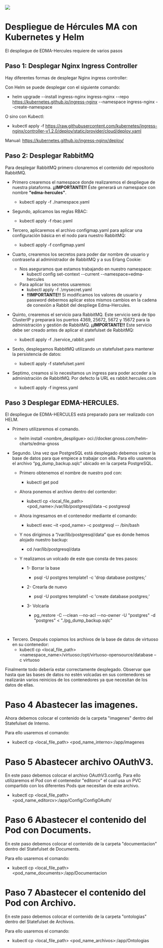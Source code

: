 ![](https://content.gnoss.ws/imagenes/proyectos/personalizacion/7e72bf14-28b9-4beb-82f8-e32a3b49d9d3/cms/logognossazulprincipal.png)

# Despliegue de Hércules MA con Kubernetes y Helm

El despliegue de EDMA-Hercules requiere de varios pasos

## Paso 1: Desplegar Nginx Ingress Controller

Hay diferentes formas de desplegar Nginx ingress controller:

Con Helm se puede desplegar con el siguiente comando:
  * helm upgrade --install ingress-nginx ingress-nginx --repo https://kubernetes.github.io/ingress-nginx --namespace ingress-nginx --create-namespace

O sino con Kubectl:
  * kubectl apply -f https://raw.githubusercontent.com/kubernetes/ingress-nginx/controller-v1.2.0/deploy/static/provider/cloud/deploy.yaml

Manual: https://kubernetes.github.io/ingress-nginx/deploy/


## Paso 2: Desplegar RabbitMQ

Para desplegar RabbitMQ primero clonaremos el contenido del repositorio RabbitMQ.

* Primero crearemos el namespace donde realizaremos el despliegue de nuestra plataforma. **¡¡IMPORTANTE!!** Éste generará un namespace con nombre **"edma-hercules"**.
  * kubectl apply -f ./namespace.yaml 
 
* Segundo, aplicamos las reglas RBAC:
  * kubectl apply -f rbac.yaml 

* Tercero, aplicaremos el archivo configmap.yaml para aplicar una configuración básica en el nodo para nuestro RabbitMQ:
  *  kubectl apply -f configmap.yaml

* Cuarto, crearemos los secretos para poder dar nombre de usuario y contraseña al administrador de RabbitMQ y a sus Erlang Cookie:
  - Nos aseguramos que estamos trabajando en nuestro namespace:
    - kubectl config set-context --current --namespace=edma-hercules
  - Para aplicar los secretos usaremos:
    - kubectl apply -f .\mysecret.yaml
    - **!!IMPORTANTE!!** Si modificamos los valores de usuario y password debermos aplicar estos mismos cambios en la cadena de conexión a Rabbit del despliege Edma-Hercules.

* Quinto, crearemos el servicio para RabbitMQ. Este servicio será de tipo ClusterIP y preparará los puertos 4369, 25672, 5672 y 15672 para la administración y gestión de RabbitMQ. **¡¡IMPORTANTE!!** Este servicio debe ser creado antes de aplicar el statefulset de RabbitMQ:
  - kubectl apply -f ./service_rabbit.yaml

* Sexto, desplegamos RabbitMQ utilizando un statefulset para mantener la persistencia de datos:
  - kubectl apply -f statefulset.yaml

* Septimo, creamos si lo necesitamos un ingress para poder acceder a la administración de RabbitMQ. Por defecto la URL es rabbit.hercules.com
  - kubectl apply -f ingress.yaml

## Paso 3 Desplegar EDMA-HERCULES.

El despliegue de EDMA-HERCULES está preparado para ser realizado con HELM. 

* Primero utilizaremos el comando.
  * helm install <nombre_despligue> oci://docker.gnoss.com/helm-charts/edma-gnoss

* Segundo. Una vez que PostgreSQL está desplegado debemos volcar la base de datos para que empiece a trabajar con ella.
Para ello usaremos el archivo “pg_dump_backup.sqlc” ubicado en la carpeta PostgreSQL.
  * Primero obtenemos el nombre de nuestro pod con:
    * kubectl get pod

  * Ahora ponemos el archivo dentro del contendor:
    * kubectl cp <local_file_path> <pod_name>:/var/lib/postgresql/data –c postgresql
 
  * Ahora ingresamos en el contenedor mediante el comando:
    * kubectl exec –it <pod_name> -c postgresql -- /bin/bash
 
  * Y nos dirigimos a “/var/lib/postgresql/data” que es donde hemos alojado nuestro backup:
    * cd /var/lib/postgresql/data

  * Y realizamos un volcado de este que consta de tres pasos:

    * 1-	Borrar la base  
      * psql -U postgres template1 -c 'drop database postgres;'

    * 2- Crearla de nuevo  
      * psql -U postgres template1 -c 'create database postgres;'

    * 3-	Volcarla  
      * pg_restore -C --clean --no-acl --no-owner -U "postgres" -d "postgres" < "./pg_dump_backup.sqlc"

 
* Tercero. Después copiamos los archivos de la base de datos de virtuoso en su contenedor:
  * kubectl cp <local_file_path> <namespace_name>/virtuoso:/opt/virtuoso-opensource/database –c virtuoso

Finalmente todo debería estar correctamente desplegado. Observar que hasta que las bases de datos no estén volcadas 
en sus contenedores se realizarán varios reinicios de los contenedores ya que necesitan de los datos de ellas.

# Paso 4 Abastecer las imagenes.

Ahora debemos colocar el contenido de la carpeta "imagenes" dentro del Statefulset de Interno.

Para ello usaremos el comando:
  * kubectl cp <local_file_path> <pod_name_interno>:/app/imagenes

# Paso 5 Abastecer archivo OAuthV3.

En este paso debemos colocar el archivo OAuthV3.config. Para ello utilizaremos el Pod con el contenedor "editorcv" el cual usa un PVC compartido con los diferentes Pods que necesitan de este archivo.
  * kubectl cp <local_file_path> <pod_name_editorcv>:/app/Config/ConfigOAuth/
 
 # Paso 6 Abastecer el contenido del Pod con Documents.
 
 En este paso debemos colocar el contenido de la carpeta "documentacion" dentro del Statefulset de Documents.
 
 Para ello usaremos el comando:
   * kubectl cp <local_file_path> <pod_name_documents>:/app/Documentacion
 
 # Paso 7 Abastecer el contenido del Pod con Archivo.
 
  En este paso debemos colocar el contenido de la carpeta "ontologias" dentro del Statefulset de Archivos.
 
 Para ello usaremos el comando:
   * kubectl cp <local_file_path> <pod_name_archivos>:/app/Ontologias
